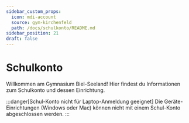 ```yaml
---
sidebar_custom_props:
  icon: mdi-account
  source: gym-kirchenfeld
  path: /docs/schulkonto/README.md
sidebar_position: 21
draft: false
---
```


#  Schulkonto

Willkommen am Gymnasium Biel-Seeland! Hier findest du Informationen zum Schulkonto und dessen Einrichtung. 

:::danger[Schul-Konto nicht für Laptop-Anmeldung geeignet]
Die Geräte-Einrichtungen (Windows oder Mac) können nicht mit einem Schul-Konto abgeschlossen werden.
::: 

<Features />
